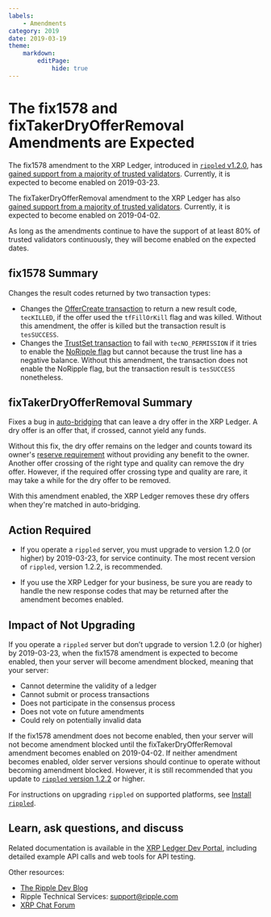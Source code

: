 ```yaml
---
labels:
    - Amendments
category: 2019
date: 2019-03-19
theme:
    markdown:
        editPage:
            hide: true
---
```

# The fix1578 and fixTakerDryOfferRemoval Amendments are Expected

The fix1578 amendment to the XRP Ledger, introduced in [`rippled` v1.2.0](https://github.com/ripple/rippled/releases/tag/1.2.0), has [gained support from a majority of trusted validators](https://xrpcharts.ripple.com/#/transactions/147C93F2D60CB7A3FEC16957B6BD64A6D5C4411DD00D82B51189B5DE9A6FC438). Currently, it is expected to become enabled on 2019-03-23.

The fixTakerDryOfferRemoval amendment to the XRP Ledger has also [gained support from a majority of trusted validators](https://xrpcharts.ripple.com/#/transactions/B6441A0F494112AD5931DB5A5E9E1F8B40B29A7FEE41CFCF8D5B11C5897A6920). Currently, it is expected to become enabled on 2019-04-02.

As long as the amendments continue to have the support of at least 80% of trusted validators continuously, they will become enabled on the expected dates.

<!-- BREAK -->

## fix1578 Summary

Changes the result codes returned by two transaction types:

- Changes the [OfferCreate transaction](https://developers.ripple.com/offercreate.html) to return a new result code, `tecKILLED`, if the offer used the `tfFillOrKill` flag and was killed. Without this amendment, the offer is killed but the transaction result is `tesSUCCESS`.
- Changes the [TrustSet transaction](https://developers.ripple.com/trustset.html) to fail with `tecNO_PERMISSION` if it tries to enable the [NoRipple flag](https://developers.ripple.com/rippling.html#the-noripple-flag) but cannot because the trust line has a negative balance. Without this amendment, the transaction does not enable the NoRipple flag, but the transaction result is `tesSUCCESS` nonetheless.


## fixTakerDryOfferRemoval Summary

Fixes a bug in [auto-bridging](https://developers.ripple.com/autobridging.html) that can leave a dry offer in the XRP Ledger. A dry offer is an offer that, if crossed, cannot yield any funds.

Without this fix, the dry offer remains on the ledger and counts toward its owner's [reserve requirement](https://developers.ripple.com/reserves.html#owner-reserves) without providing any benefit to the owner. Another offer crossing of the right type and quality can remove the dry offer. However, if the required offer crossing type and quality are rare, it may take a while for the dry offer to be removed.

With this amendment enabled, the XRP Ledger removes these dry offers when they're matched in auto-bridging.


## Action Required

- If you operate a `rippled` server, you must upgrade to version 1.2.0 (or higher) by 2019-03-23, for service continuity. The most recent version of `rippled`, version 1.2.2, is recommended.

- If you use the XRP Ledger for your business, be sure you are ready to handle the new response codes that may be returned after the amendment becomes enabled.

## Impact of Not Upgrading

If you operate a `rippled` server but don’t upgrade to version 1.2.0 (or higher) by 2019-03-23, when the fix1578 amendment is expected to become enabled, then your server will become amendment blocked, meaning that your server:

* Cannot determine the validity of a ledger
* Cannot submit or process transactions
* Does not participate in the consensus process
* Does not vote on future amendments
* Could rely on potentially invalid data

If the fix1578 amendment does not become enabled, then your server will not become amendment blocked until the fixTakerDryOfferRemoval amendment becomes enabled on 2019-04-02. If neither amendment becomes enabled, older server versions should continue to operate without becoming amendment blocked. However, it is still recommended that you update to [`rippled` version 1.2.2](https://github.com/ripple/rippled/releases/tag/1.2.2) or higher.

For instructions on upgrading `rippled` on supported platforms, see [Install `rippled`](https://developers.ripple.com/install-rippled.html).

## Learn, ask questions, and discuss
Related documentation is available in the [XRP Ledger Dev Portal](https://developers.ripple.com/), including detailed example API calls and web tools for API testing.

Other resources:

* [The Ripple Dev Blog](https://developers.ripple.com/blog/)
* Ripple Technical Services: <support@ripple.com>
* [XRP Chat Forum](http://www.xrpchat.com/)

